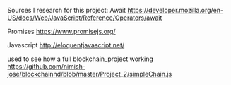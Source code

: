 Sources I research for this project:
Await
https://developer.mozilla.org/en-US/docs/Web/JavaScript/Reference/Operators/await

Promises
https://www.promisejs.org/

Javascript
http://eloquentjavascript.net/

used to see how a full blockchain_project working
https://github.com/nimish-jose/blockchainnd/blob/master/Project_2/simpleChain.js
